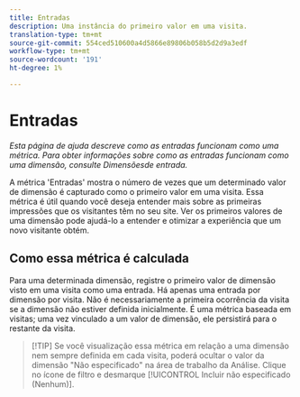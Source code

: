```yaml
---
title: Entradas
description: Uma instância do primeiro valor em uma visita.
translation-type: tm+mt
source-git-commit: 554ced510600a4d5866e89806b058b5d2d9a3edf
workflow-type: tm+mt
source-wordcount: '191'
ht-degree: 1%

---
```



# Entradas

*Esta página de ajuda descreve como as entradas funcionam como uma métrica. Para obter informações sobre como as entradas funcionam como uma dimensão, consulte Dimensões[](../dimensions/entry-dimensions.md)de entrada.*

A métrica &#39;Entradas&#39; mostra o número de vezes que um determinado valor de dimensão é capturado como o primeiro valor em uma visita. Essa métrica é útil quando você deseja entender mais sobre as primeiras impressões que os visitantes têm no seu site. Ver os primeiros valores de uma dimensão pode ajudá-lo a entender e otimizar a experiência que um novo visitante obtém.

## Como essa métrica é calculada

Para uma determinada dimensão, registre o primeiro valor de dimensão visto em uma visita como uma entrada. Há apenas uma entrada por dimensão por visita. Não é necessariamente a primeira ocorrência da visita se a dimensão não estiver definida inicialmente. É uma métrica baseada em visitas; uma vez vinculado a um valor de dimensão, ele persistirá para o restante da visita.

>[!TIP] Se você visualização essa métrica em relação a uma dimensão nem sempre definida em cada visita, poderá ocultar o valor da dimensão &quot;Não especificado&quot; na área de trabalho da Análise. Clique no ícone de filtro e desmarque [!UICONTROL Incluir não especificado (Nenhum)].
